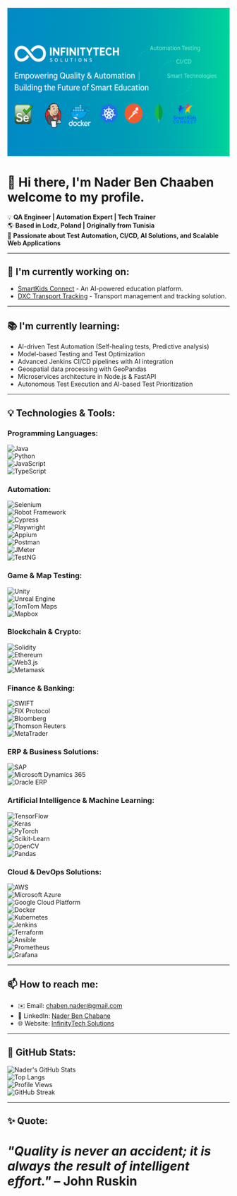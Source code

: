 ![Header](assets/header.png)


# 👋 Hi there, I'm Nader Ben Chaaben welcome to my profile.
💡 **QA Engineer | Automation Expert | Tech Trainer**  
🌎 **Based in Lodz, Poland | Originally from Tunisia**  
🔎 **Passionate about Test Automation, CI/CD, AI Solutions, and Scalable Web Applications**  

---

## 🚀 I'm currently working on:
- [SmartKids Connect](https://github.com/InfinityTech-SmartKids) - An AI-powered education platform.
- [DXC Transport Tracking](https://github.com/InfinityTech-DXC) - Transport management and tracking solution.

---

## 📚 I'm currently learning:
- AI-driven Test Automation (Self-healing tests, Predictive analysis)
- Model-based Testing and Test Optimization  
- Advanced Jenkins CI/CD pipelines with AI integration  
- Geospatial data processing with GeoPandas  
- Microservices architecture in Node.js & FastAPI  
- Autonomous Test Execution and AI-based Test Prioritization    

---

## 💡 Technologies & Tools:

### **Programming Languages:**  
![Java](https://img.shields.io/badge/-Java-007396?logo=java&logoColor=white)  
![Python](https://img.shields.io/badge/-Python-3776AB?logo=python&logoColor=white)  
![JavaScript](https://img.shields.io/badge/-JavaScript-F7DF1E?logo=javascript&logoColor=black)  
![TypeScript](https://img.shields.io/badge/-TypeScript-3178C6?logo=typescript&logoColor=white)  

### **Automation:**  
![Selenium](https://img.shields.io/badge/-Selenium-43B02A?logo=selenium&logoColor=white)  
![Robot Framework](https://img.shields.io/badge/-Robot%20Framework-000?logo=robot-framework&logoColor=white)  
![Cypress](https://img.shields.io/badge/-Cypress-17202C?logo=cypress&logoColor=white)  
![Playwright](https://img.shields.io/badge/-Playwright-2C2E3B?logo=playwright&logoColor=white)  
![Appium](https://img.shields.io/badge/-Appium-00ADC1?logo=appium&logoColor=white)  
![Postman](https://img.shields.io/badge/-Postman-FF6C37?logo=postman&logoColor=white)  
![JMeter](https://img.shields.io/badge/-JMeter-D22128?logo=apache-jmeter&logoColor=white)  
![TestNG](https://img.shields.io/badge/-TestNG-FF7300?logo=testng&logoColor=white)  

### **Game & Map Testing:**  
![Unity](https://img.shields.io/badge/-Unity-000000?logo=unity&logoColor=white)  
![Unreal Engine](https://img.shields.io/badge/-Unreal%20Engine-313131?logo=unreal-engine&logoColor=white)  
![TomTom Maps](https://img.shields.io/badge/-TomTom%20Maps-FF0000?logo=tomtom&logoColor=white)  
![Mapbox](https://img.shields.io/badge/-Mapbox-4264FB?logo=mapbox&logoColor=white)  

### **Blockchain & Crypto:**  
![Solidity](https://img.shields.io/badge/-Solidity-363636?logo=solidity&logoColor=white)  
![Ethereum](https://img.shields.io/badge/-Ethereum-3C3C3D?logo=ethereum&logoColor=white)  
![Web3.js](https://img.shields.io/badge/-Web3.js-F16822?logo=web3.js&logoColor=white)  
![Metamask](https://img.shields.io/badge/-Metamask-F6851B?logo=metamask&logoColor=white)  

### **Finance & Banking:**  
![SWIFT](https://img.shields.io/badge/-SWIFT-0033A0?logo=swift&logoColor=white)  
![FIX Protocol](https://img.shields.io/badge/-FIX%20Protocol-0071C5?logo=fixprotocol&logoColor=white)  
![Bloomberg](https://img.shields.io/badge/-Bloomberg-2C2C2C?logo=bloomberg&logoColor=white)  
![Thomson Reuters](https://img.shields.io/badge/-Thomson%20Reuters-FF8000?logo=thomsonreuters&logoColor=white)  
![MetaTrader](https://img.shields.io/badge/-MetaTrader-007FFF?logo=metatrader&logoColor=white)  

### **ERP & Business Solutions:**  
![SAP](https://img.shields.io/badge/-SAP-0FAAFF?logo=sap&logoColor=white)  
![Microsoft Dynamics 365](https://img.shields.io/badge/-Microsoft%20Dynamics%20365-0078D7?logo=microsoft-dynamics-365&logoColor=white)  
![Oracle ERP](https://img.shields.io/badge/-Oracle%20ERP-F80000?logo=oracle&logoColor=white)

### **Artificial Intelligence & Machine Learning:**  
![TensorFlow](https://img.shields.io/badge/-TensorFlow-FF6F00?logo=tensorflow&logoColor=white)  
![Keras](https://img.shields.io/badge/-Keras-D00000?logo=keras&logoColor=white)  
![PyTorch](https://img.shields.io/badge/-PyTorch-EE4C2C?logo=pytorch&logoColor=white)  
![Scikit-Learn](https://img.shields.io/badge/-Scikit%20Learn-F7931E?logo=scikitlearn&logoColor=white)  
![OpenCV](https://img.shields.io/badge/-OpenCV-5C3EE8?logo=opencv&logoColor=white)  
![Pandas](https://img.shields.io/badge/-Pandas-150458?logo=pandas&logoColor=white)  

### **Cloud & DevOps Solutions:**  
![AWS](https://img.shields.io/badge/-AWS-232F3E?logo=amazon-aws&logoColor=white)  
![Microsoft Azure](https://img.shields.io/badge/-Microsoft%20Azure-0078D7?logo=microsoft-azure&logoColor=white)  
![Google Cloud Platform](https://img.shields.io/badge/-Google%20Cloud-4285F4?logo=google-cloud&logoColor=white)  
![Docker](https://img.shields.io/badge/-Docker-2496ED?logo=docker&logoColor=white)  
![Kubernetes](https://img.shields.io/badge/-Kubernetes-326CE5?logo=kubernetes&logoColor=white)  
![Jenkins](https://img.shields.io/badge/-Jenkins-D24939?logo=jenkins&logoColor=white)  
![Terraform](https://img.shields.io/badge/-Terraform-7B42BC?logo=terraform&logoColor=white)  
![Ansible](https://img.shields.io/badge/-Ansible-EE0000?logo=ansible&logoColor=white)  
![Prometheus](https://img.shields.io/badge/-Prometheus-E6522C?logo=prometheus&logoColor=white)  
![Grafana](https://img.shields.io/badge/-Grafana-F46800?logo=grafana&logoColor=white)  


---

## 📫 How to reach me:
- ✉️ Email: [chaben.nader@gmail.com](mailto:chaben.nader@gmail.com)  
- 🔗 LinkedIn: [Nader Ben Chabane](https://www.linkedin.com/in/nader-ben-chabane)  
- 🌐 Website: [InfinityTech Solutions](https://infinitytech-solutions.com)  

---

## 🌟 GitHub Stats:

![Nader's GitHub Stats](https://github-readme-stats.vercel.app/api?username=ben-chaaben-nader&show_icons=true&theme=radical)  
![Top Langs](https://github-readme-stats.vercel.app/api/top-langs/?username=ben-chaaben-nader&layout=compact&theme=radical)  
![Profile Views](https://komarev.com/ghpvc/?username=ben-chaaben-nader&color=blue)  
![GitHub Streak](https://github-readme-streak-stats.herokuapp.com/?user=ben-chaaben-nader&theme=radical)



---

## ✨ **Quote:**  
*"Quality is never an accident; it is always the result of intelligent effort."* – John Ruskin  
=======
